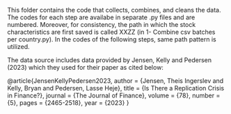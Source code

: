 This folder contains the code that collects, combines, and cleans the data. The codes for each step are availabe in separate .py files and are numbered. Moreover, for consistency, the path in which the stock characteristics are first saved is called XXZZ (in 1- Combine csv batches per country.py). In the codes of the following steps, same path pattern is utilized.

The data source includes data provided by Jensen, Kelly and Pedersen (2023) which they used for their paper as cited below:

@article{JensenKellyPedersen2023,
	author = {Jensen, Theis Ingerslev and Kelly, Bryan and Pedersen, Lasse Heje},
	title = {Is There a Replication Crisis in Finance?},
	journal = {The Journal of Finance},
	volume = {78},
	number = {5},
	pages = {2465-2518},
	year = {2023}
}
